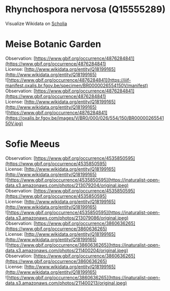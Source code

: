 
Rhynchospora nervosa (Q15555289)
================================
  
Visualize Wikidata on [Scholia](https://scholia.toolforge.org/taxon/Q15555289)
# Meise Botanic Garden
  
Observation: [https://www.gbif.org/occurrence/4876284841](https://www.gbif.org/occurrence/4876284841)  
License: [http://www.wikidata.org/entity/Q18199165](http://www.wikidata.org/entity/Q18199165)  
![https://www.gbif.org/occurrence/4876284841](https://iiif-manifest.oxalis.br.fgov.be/specimen/BR0000026554150V/manifest)  
Observation: [https://www.gbif.org/occurrence/4876284841](https://www.gbif.org/occurrence/4876284841)  
License: [http://www.wikidata.org/entity/Q18199165](http://www.wikidata.org/entity/Q18199165)  
![https://www.gbif.org/occurrence/4876284841](https://oxalis.br.fgov.be/images/V/BR0/000/026/554/150/BR0000026554150V.jpg)
# Sofie Meeus
  
Observation: [https://www.gbif.org/occurrence/4535850595](https://www.gbif.org/occurrence/4535850595)  
License: [http://www.wikidata.org/entity/Q18199165](http://www.wikidata.org/entity/Q18199165)  
![https://www.gbif.org/occurrence/4535850595](https://inaturalist-open-data.s3.amazonaws.com/photos/213079204/original.jpeg)  
Observation: [https://www.gbif.org/occurrence/4535850595](https://www.gbif.org/occurrence/4535850595)  
License: [http://www.wikidata.org/entity/Q18199165](http://www.wikidata.org/entity/Q18199165)  
![https://www.gbif.org/occurrence/4535850595](https://inaturalist-open-data.s3.amazonaws.com/photos/213079086/original.jpeg)  
Observation: [https://www.gbif.org/occurrence/3860636265](https://www.gbif.org/occurrence/3860636265)  
License: [http://www.wikidata.org/entity/Q18199165](http://www.wikidata.org/entity/Q18199165)  
![https://www.gbif.org/occurrence/3860636265](https://inaturalist-open-data.s3.amazonaws.com/photos/211400204/original.jpeg)  
Observation: [https://www.gbif.org/occurrence/3860636265](https://www.gbif.org/occurrence/3860636265)  
License: [http://www.wikidata.org/entity/Q18199165](http://www.wikidata.org/entity/Q18199165)  
![https://www.gbif.org/occurrence/3860636265](https://inaturalist-open-data.s3.amazonaws.com/photos/211400213/original.jpeg)